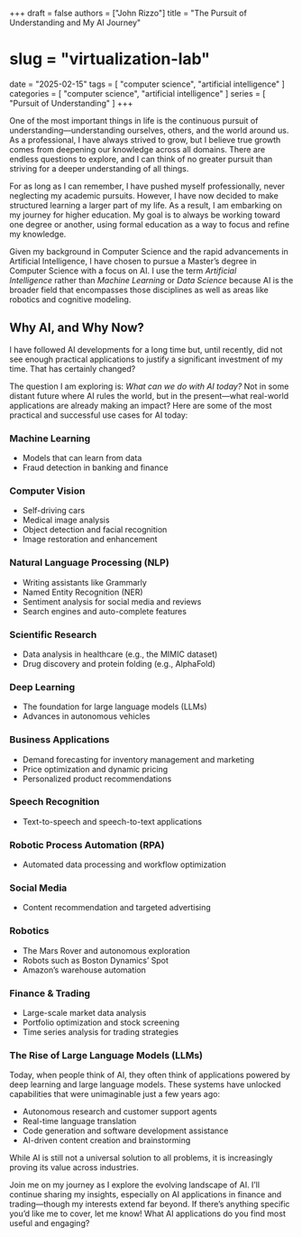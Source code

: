 +++
draft = false
authors = ["John Rizzo"]
title = "The Pursuit of Understanding and My AI Journey"
# slug = "virtualization-lab"
date = "2025-02-15"
tags = [
  "computer science",
  "artificial intelligence"
]
categories = [
  "computer science",
  "artificial intelligence"
]
series = [
  "Pursuit of Understanding"
]
+++

One of the most important things in life is the continuous pursuit of understanding—understanding ourselves, others, and the world around us. As a professional, I have always strived to grow, but I believe true growth comes from deepening our knowledge across all domains. There are endless questions to explore, and I can think of no greater pursuit than striving for a deeper understanding of all things.

For as long as I can remember, I have pushed myself professionally, never neglecting my academic pursuits. However, I have now decided to make structured learning a larger part of my life. As a result, I am embarking on my journey for higher education. My goal is to always be working toward one degree or another, using formal education as a way to focus and refine my knowledge.

Given my background in Computer Science and the rapid advancements in Artificial Intelligence, I have chosen to pursue a Master’s degree in Computer Science with a focus on AI. I use the term _Artificial Intelligence_ rather than _Machine Learning_ or _Data Science_ because AI is the broader field that encompasses those disciplines as well as areas like robotics and cognitive modeling.

## Why AI, and Why Now?

I have followed AI developments for a long time but, until recently, did not see enough practical applications to justify a significant investment of my time. That has certainly changed?

The question I am exploring is: _What can we do with AI today?_ Not in some distant future where AI rules the world, but in the present—what real-world applications are already making an impact? Here are some of the most practical and successful use cases for AI today:

### **Machine Learning**

- Models that can learn from data  
- Fraud detection in banking and finance

### **Computer Vision**

- Self-driving cars
- Medical image analysis
- Object detection and facial recognition
- Image restoration and enhancement

### **Natural Language Processing (NLP)**

- Writing assistants like Grammarly
- Named Entity Recognition (NER)
- Sentiment analysis for social media and reviews
- Search engines and auto-complete features

### **Scientific Research**

- Data analysis in healthcare (e.g., the MIMIC dataset)
- Drug discovery and protein folding (e.g., AlphaFold)

### **Deep Learning**

- The foundation for large language models (LLMs)
- Advances in autonomous vehicles

### **Business Applications**

- Demand forecasting for inventory management and marketing
- Price optimization and dynamic pricing
- Personalized product recommendations

### **Speech Recognition**

- Text-to-speech and speech-to-text applications

### **Robotic Process Automation (RPA)**

- Automated data processing and workflow optimization

### **Social Media**

- Content recommendation and targeted advertising

### **Robotics**

- The Mars Rover and autonomous exploration
- Robots such as Boston Dynamics’ Spot
- Amazon’s warehouse automation

### **Finance & Trading**

- Large-scale market data analysis
- Portfolio optimization and stock screening
- Time series analysis for trading strategies

### The Rise of Large Language Models (LLMs)

Today, when people think of AI, they often think of applications powered by deep learning and large language models. These systems have unlocked capabilities that were unimaginable just a few years ago:

- Autonomous research and customer support agents
- Real-time language translation
- Code generation and software development assistance
- AI-driven content creation and brainstorming

While AI is still not a universal solution to all problems, it is increasingly proving its value across industries.

Join me on my journey as I explore the evolving landscape of AI. I’ll continue sharing my insights, especially on AI applications in finance and trading—though my interests extend far beyond. If there’s anything specific you’d like me to cover, let me know! What AI applications do you find most useful and engaging?
